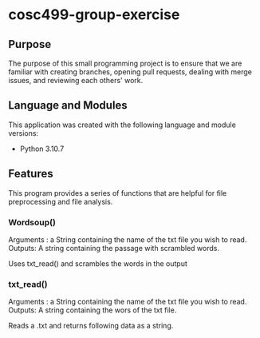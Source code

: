 # cosc499-group-exercise
 
## Purpose

The purpose of this small programming project is to ensure that we are familiar with creating branches, opening pull requests, dealing with merge issues, and reviewing each others' work.

## Language and Modules

This application was created with the following language and module versions:

- Python 3.10.7

## Features

This program provides a series of functions that are helpful for file preprocessing and file analysis.

### Wordsoup() 
Arguments : a String containing the name of the txt file you wish to read. 
Outputs: A string containing the passage with scrambled words. 

Uses txt_read() and scrambles the words in the output


### txt_read()
Arguments : a String containing the name of the txt file you wish to read. 
Outputs: A string containing the wors of the txt file.

Reads a .txt and returns following data as a string.

